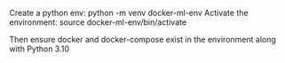 Create a python env: python -m venv docker-ml-env
Activate the environment: source docker-ml-env/bin/activate

Then ensure docker and docker-compose exist in the environment along with Python 3.10

